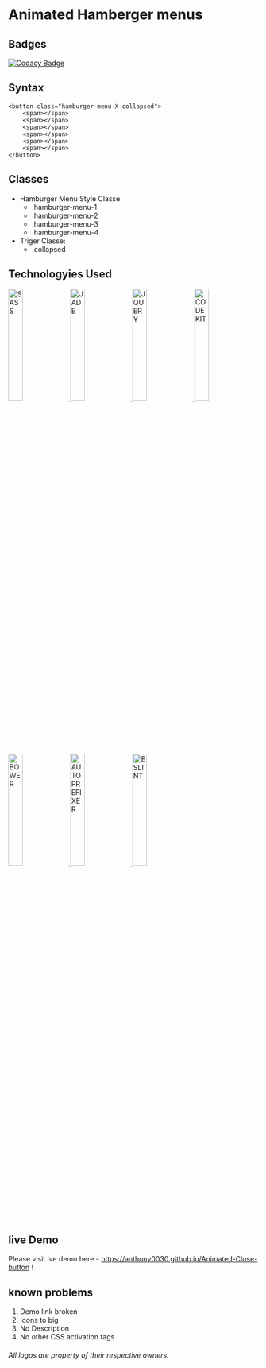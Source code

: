 # Animated Hamberger menus
## Badges
[![Codacy Badge](https://api.codacy.com/project/badge/Grade/9b49861df522447595ed461002d41080)](https://www.codacy.com/app/anthony0030/Animated-Close-button?utm_source=github.com&amp;utm_medium=referral&amp;utm_content=anthony0030/Animated-Close-button&amp;utm_campaign=Badge_Grade)

## Syntax

	<button class="hamburger-menu-X collapsed">
		<span></span>
		<span></span>
		<span></span>
		<span></span>
		<span></span>
		<span></span>
	</button>
	
## Classes

* Hamburger Menu Style Classe:
	* .hamburger-menu-1
	* .hamburger-menu-2
	* .hamburger-menu-3
	* .hamburger-menu-4
* Triger Classe:
	* .collapsed

## Technologyies Used
<style type="text/css">
  .badge{
    width: 24%;
    display: inline-block;
  }
  .badges{
    display: flex;
    flex-direction: row;
    flex-wrap: wrap;
  }
</style>


<a href="sass-lang.com">
  <img class="badge" src="https://anthony0030.github.io/Animated-Close-button/technologies/sass.svg" alt="SASS" title="SASS"/>
</a>

<a href="jade-lang.com">
  <img class="badge" src="https://anthony0030.github.io/Animated-Close-button/technologies/jade.svg" alt="JADE" title="JADE"/>
</a>

<a href="jquery.com">
  <img class="badge" src="https://anthony0030.github.io/Animated-Close-button/technologies/jquery.svg" alt="JQUERY" title="JQUERY"/>
</a>

<a href="codekitapp.com">
  <img class="badge" src="https://anthony0030.github.io/Animated-Close-button/technologies/codekit.svg" alt="CODEKIT" title="CODEKIT"/>
</a>

<a href="bower.io">
  <img class="badge" src="https://anthony0030.github.io/Animated-Close-button/technologies/bower.svg" alt="BOWER" title="BOWER"/>
</a>

<a href="github.com/postcss/autoprefixer">
  <img class="badge" src="https://anthony0030.github.io/Animated-Close-button/technologies/autoprefixer.svg" alt="AUTOPREFIXER" title="AUTOPREFIXER"/>
</a>

<a href="eslint.org">
  <img class="badge" src="https://anthony0030.github.io/Animated-Close-button/technologies/eslint.svg" alt="ESLINT" title="ESLINT"/>
</a>

## live Demo
Please visit ive demo
	here - https://anthony0030.github.io/Animated-Close-button !

## known problems
1. Demo link broken
2. Icons to big
3. No Description
4. No other CSS activation tags

###### All logos are property of their respective owners.
